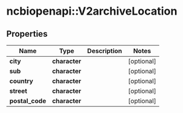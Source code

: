 # ncbiopenapi::V2archiveLocation


## Properties
Name | Type | Description | Notes
------------ | ------------- | ------------- | -------------
**city** | **character** |  | [optional] 
**sub** | **character** |  | [optional] 
**country** | **character** |  | [optional] 
**street** | **character** |  | [optional] 
**postal_code** | **character** |  | [optional] 


